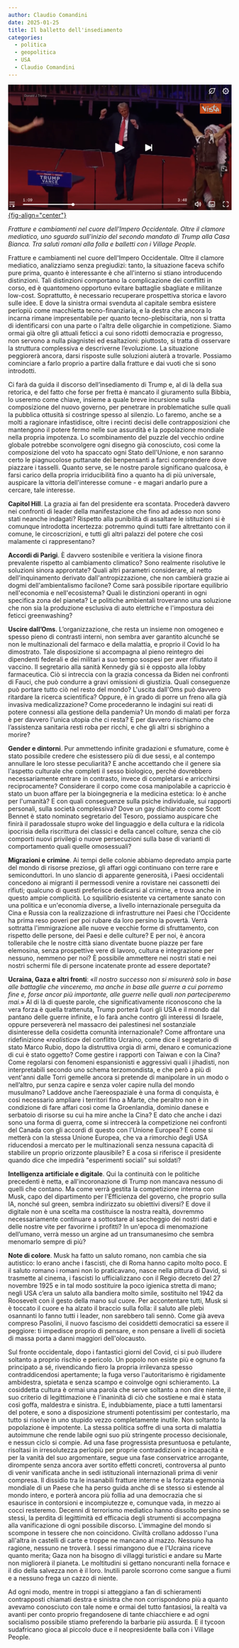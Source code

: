 ```yaml
---
author: Claudio Comandini
date: 2025-01-25
title: Il balletto dell'insediamento
categories:
  - politica
  - geopolitica
  - USA
  - Claudio Comandini
---
```


[![](images/Trump_dance.png){fig-align="center"}](https://dai.ly/x9cojte)

*Fratture e cambiamenti nel cuore dell'Impero Occidentale. Oltre il clamore mediatico, uno sguardo sull'inizio del secondo mandato di Trump alla Casa Bianca. Tra saluti romani alla folla e balletti con i Village People.*

Fratture e cambiamenti nel cuore dell'Impero Occidentale. Oltre il clamore mediatico, analizziamo senza pregiudizi: tanto, la situazione faceva schifo pure prima, quanto è interessante è che all'interno si stiano introducendo distinzioni. Tali distinzioni comportano la complicazione dei conflitti in corso, ed è quantomeno opportuno evitare battaglie sbagliate e militanze low-cost. Soprattutto, è necessario recuperare prospettiva storica e lavoro sulle idee. E dove la sinistra ormai svenduta al capitale sembra esistere perlopiù come macchietta tecno-finanziaria, e la destra che ancora lo incarna rimane impresentabile per quanto tecno-plebiscitaria, non si tratta di identificarsi con una parte o l'altra delle oligarchie in competizione. Siamo ormai già oltre gli attuali feticci a cui sono ridotti democrazia e progresso, non servono a nulla piagnistei ed esaltazioni: piuttosto, si tratta di osservare la struttura complessiva e descriverne l’evoluzione. La situazione peggiorerà ancora, darsi risposte sulle soluzioni aiuterà a trovarle. Possiamo cominciare a farlo proprio a partire dalla fratture e dai vuoti che si sono introdotti.

Ci farà da guida il discorso dell’insediamento di Trump e, al di là della sua retorica, e del fatto che forse per fretta è mancato il giuramento sulla Bibbia, lo useremo come chiave, insieme a quale breve incursione sulla composizione del nuovo governo, per penetrare in problematiche sulle quali la pubblica ottusità si costringe spesso al silenzio. Lo faremo, anche se a molti a ragionare infastidisce, oltre i recinti decisi delle contrapposizioni che mantengono il potere fermo nelle sue assurdità e la popolazione mondiale nella propria impotenza. Lo scombinamento del puzzle del vecchio ordine globale potrebbe sconvolgere ogni disegno già conosciuto, così come la composizione del voto ha spaccato ogni Stato dell'Unione, e non saranno certo le piagnucolose puttanate dei benpensanti a farci comprendere dove piazzare i tasselli. Quanto serve, se le nostre parole significano qualcosa, è farsi carico della propria irriducibilità fino a quanto ha di più universale, auspicare la vittoria dell'interesse comune - e magari andarlo pure a cercare, tale interesse.

**Capitol Hill**. La grazia ai fan del presidente era scontata. Procederà davvero nei confronti di leader della manifestazione che fino ad adesso non sono stati neanche indagati? Rispetto alla punibilità di assaltare le istituzioni si è comunque introdotta incertezza: potremmo quindi tutti fare altrettanto con il comune, le circoscrizioni, e tutti gli altri palazzi del potere che così malamente ci rappresentano?

**Accordi di Parigi**. È davvero sostenibile e veritiera la visione finora prevalente rispetto al cambiamento climatico? Sono realmente risolutive le soluzioni sinora approntate? Quali altri parametri considerare, al netto dell'inquinamento derivato dall'antropizzazione, che non cambierà grazie ai dogmi dell'ambientalismo facilone? Come sarà possibile riportare equilibrio nell'economia e nell'ecosistema? Quali le distinzioni operanti in ogni specifica zona del pianeta? Le politiche ambientali troveranno una soluzione che non sia la produzione esclusiva di auto elettriche e l'impostura dei feticci greenwashing?

**Uscire dall’Oms**. L’organizzazione, che resta un insieme non omogeneo e spesso pieno di contrasti interni, non sembra aver garantito alcunché se non le multinazionali del farmaco e della malattia, e proprio il Covid lo ha dimostrato. Tale disposizione si accompagna al pieno reintegro dei dipendenti federali e dei militari a suo tempo sospesi per aver rifiutato il vaccino. Il segretario alla sanità Kennedy già si è opposto alla lobby farmaceutica. Ciò si intreccia con la grazia concessa da Biden nei confronti di Fauci, che può condurre a gravi omissioni di giustizia. Quali conseguenze può portare tutto ciò nel resto del mondo? L'uscita dall'Oms può davvero ritardare la ricerca scientifica? Oppure, è in grado di porre un freno alla già invasiva medicalizzazione? Come procederanno le indagini sui reati di potere connessi alla gestione della pandemia? Un mondo di malati per forza è per davvero l'unica utopia che ci resta? E per davvero rischiamo che l’assistenza sanitaria resti roba per ricchi, e che gli altri si sbrighino a morire?

**Gender e dintorni**. Pur ammettendo infinite gradazioni e sfumature, come è stato possibile credere che esistessero più di due sessi, e al contempo annullare le loro stesse peculiarità? E anche accettando che il genere sia l'aspetto culturale che completi il sesso biologico, perché dovrebbero necessariamente entrare in contrasto, invece di completarsi e arricchirsi reciprocamente? Considerare il corpo come cosa manipolabile a capriccio è stato un buon affare per la bioingegneria e la medicina estetica: lo è anche per l'umanità? E con quali conseguenze sulla psiche individuale, sui rapporti personali, sulla società complessiva? Dove un gay dichiarato come Scott Bennet è stato nominato segretario del Tesoro, possiamo auspicare che finirà il paradossale stupro woke del linguaggio e della cultura e la ridicola ipocrisia della riscrittura dei classici e della cancel colture, senza che ciò comporti nuovi privilegi o nuove persecuzioni sulla base di varianti di comportamento quali quelle omosessuali?

**Migrazioni e crimine**. Ai tempi delle colonie abbiamo depredato ampia parte del mondo di risorse preziose, gli affari oggi continuano con terre rare e semiconduttori. In uno slancio di apparente generosità, i Paesi occidentali concedono ai migranti il permessodi venire a rovistare nei cassonetti dei rifiuti; qualcuno di questi preferisce dedicarsi al crimine, e trova anche in questo ampie complicità. Lo squilibrio esistente va certamente sanato con una politica e un'economia diverse, a livello internazionale perseguita da Cina e Russia con la realizzazione di infrastrutture nei Paesi che l'Occidente ha prima reso poveri per poi rubare da loro persino la povertà. Verrà sottratta l'immigrazione alle nuove e vecchie forme di sfruttamento, con rispetto delle persone, dei Paesi e delle culture? E per noi, è ancora tollerabile che le nostre città siano diventate buone piazze per fare elemosina, senza prospettive vere di lavoro, cultura e integrazione per nessuno, nemmeno per noi? È possibile ammettere nei nostri stati e nei nostri schermi file di persone incatenate pronte ad essere deportate?

**Ucraina, Gaza e altri fronti**: «*Il nostro successo non si misurerà solo in base alle battaglie che vinceremo, ma anche in base alle guerre a cui porremo fine e, forse ancor più importante, alle guerre nelle quali non parteciperemo mai.*» Al di là di queste parole, che significativamente riconoscono che la vera forza è quella trattenuta, Trump porterà fuori gli USA e il mondo dal pantano delle guerre infinite, e lo farà anche contro gli interessi di Israele, oppure persevererà nel massacro dei palestinesi nel sostanziale disinteresse della cosidetta comunità internazionale? Come affrontare una ridefinizione «*realistica*» del conflitto Ucraino, come dice il segretario di stato Marco Rubio, dopo la distruttiva orgia di armi, denaro e comunicazione di cui è stato oggetto? Come gestire i rapporti con Taiwan e con la Cina? Come regolarsi con fenomeni espansionisti e aggressivi quali i jihadisti, non interpretabili secondo uno schema terzomondista, e che però a più di vent'anni dalle Torri gemelle ancora si pretende di manipolare in un modo o nell’altro, pur senza capire e senza voler capire nulla del mondo musulmano? Laddove anche l’aereospaziale è una forma di conquista, è così necessario ampliare i territori fino a Marte, che peraltro non è in condizione di fare affari così come la Groenlandia, dominio danese e serbatoio di risorse su cui ha mire anche la Cina? E dato che anche i dazi sono una forma di guerra, come si intreccerà la competizione nei confronti del Canada con gli accordi di questo con l'Unione Europea? E come si metterà con la stessa Unione Europea, che va a rimorchio degli USA riducendosi a mercato per le multinazionali senza nessuna capacità di stabilire un proprio orizzonte plausibile? E a cosa si riferisce il presidente quando dice che impedirà "esperimenti sociali" sui soldati?

**Intelligenza artificiale e digitale**. Qui la continuità con le politiche precedenti è netta, e all'incoronazione di Trump non mancava nessuno di quelli che contano. Ma come verrà gestita la competizione interna con Musk, capo del dipartimento per l'Efficienza del governo, che proprio sulla IA, nonché sul green, sembra indirizzato su obiettivi diversi? E dove il digitale non è una scelta ma costituisce la nostra realtà, dovremmo necessariamente continuare a sottostare al saccheggio dei nostri dati e delle nostre vite per favorirne i profitti? In un'epoca di menomazione dell’umano, verrà messo un argine ad un transumanesimo che sembra menomarlo sempre di più?

**Note di colore**. Musk ha fatto un saluto romano, non cambia che sia autistico: lo erano anche i fascisti, che di Roma hanno capito molto poco. E il saluto romano i romani non lo praticavano, nasce nella pittura di David, si trasmette al cinema, i fascisti lo ufficializzano con il Regio decreto del 27 novembre 1925 e in tal modo sostituire la poco igienica stretta di mano; negli USA c’era un saluto alla bandiera molto simile, sostituito nel 1942 da Roosevelt con il gesto della mano sul cuore. Per accontentare tutti, Musk si è toccato il cuore e ha alzato il braccio sulla folla: il saluto alle plebi osannanti lo fanno tutti i leader, non sarebbero tali sennò. Come già aveva compreso Pasolini, il nuovo fascismo dei cosiddetti democratici sa essere il peggiore: ti impedisce proprio di pensare, e non pensare a livelli di società di massa porta a danni maggiori dell'olocausto.

Sul fronte occidentale, dopo i fantastici giorni del Covid, ci si può illudere soltanto a proprio rischio e pericolo. Un popolo non esiste più e ognuno fa principato a sé, rivendicando fiero la propria irrilevanza spesso contraddicendosi apertamente; la fuga verso l'autoritarismo è rigidamente ambidestra, spietata e senza scampo e coinvolge ogni schieramento. La cosiddetta cultura è ormai una parola che serve soltanto a non dire niente, il suo criterio di legittimazione è l'inaninità di ciò che sostiene e mai è stata così goffa, maldestra e sinistra. E, indubbiamente, piace a tutti lamentarsi del potere, e sono a disposizione strumenti potentissimi per contestarlo, ma tutto si risolve in uno stupido vezzo completamente inutile. Non soltanto la popolazione è impotente. La stessa politica soffre di una sorta di malattia autoimmune che rende labile ogni suo più stringente processo decisionale, e nessun ciclo si compie. Ad una fase progressista presuntuosa e petulante, risoltasi in irresolutezza perlopiù per proprie contraddizioni e incapacità e per la vanità del suo argomentare, segue una fase conservatrice arrogante, dirompente senza ancora aver sortito effetti concreti, controversa al punto di venir vanificata anche in sedi istituzionali internazionali prima di venir compresa. Il dissidio tra le insanabili fratture interne e la forzata egemonia mondiale di un Paese che ha perso guida anche di se stesso si estende al mondo intero, e porterà ancora più follia ad una democrazia che si esaurisce in contorsioni e incompiutezze e, comunque vada, in mezzo ai cocci resteremo. Decenni di terrorismo mediatico hanno dissolto persino se stessi, la perdita di legittimità ed efficacia degli strumenti si accompagna alla vanificazione di ogni possibile discorso. L'immagine del mondo si scompone in tessere che non coincidono. Civiltà crollano addosso l'una all'altra in castelli di carte e troppe ne mancano al mazzo. Nessuno ha ragione, nessuno ne troverà. I sessi rimangono due e l'Ucraina riceve quanto merita; Gaza non ha bisogno di villaggi turistici e andare su Marte non migliorerà il pianeta. Le moltitudini si gettano noncuranti nella fornace e il dio della salvezza non è il loro. Inutili parole scorrono come sangue a fiumi e a nessuno frega un cazzo di niente.

Ad ogni modo, mentre in troppi si atteggiano a fan di schieramenti contrapposti chiamati destra e sinistra che non corrispondono più a quanto avevamo conosciuto con tale nome e ormai del tutto fantasiosi, la realtà va avanti per conto proprio fregandosene di tante chiacchiere e ad ogni socialismo possibile stiamo preferendo la barbarie più assurda. E il tycoon sudafricano gioca al piccolo duce e il neopresidente balla con i Village People.
